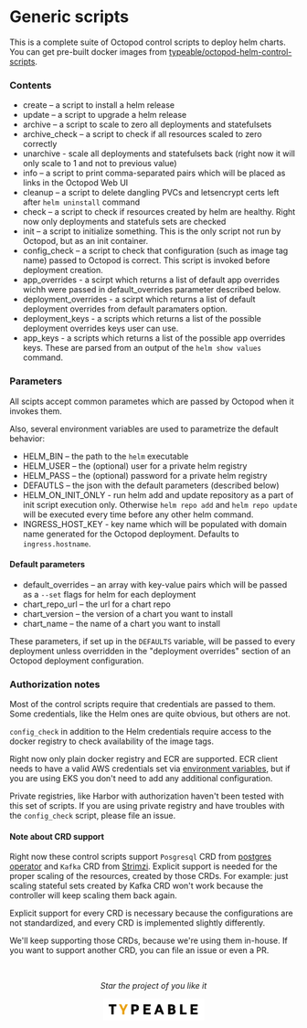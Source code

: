 # Generic scripts

This is a complete suite of Octopod control scripts to deploy helm charts.
You can get pre-built docker images from [typeable/octopod-helm-control-scripts](https://hub.docker.com/repository/docker/typeable/octopod-helm-control-scripts).

### Contents

- create – a script to install a helm release
- update – a script to upgrade a helm release
- archive – a script to scale to zero all deployments and statefulsets
- archive_check – a script to check if all resources scaled to zero correctly
- unarchive - scale all deployments and statefulsets back (right now it will only scale to 1 and not to previous value)
- info – a script to print comma-separated pairs which will be placed as links in the Octopod Web UI
- cleanup – a script to delete dangling PVCs and letsencrypt certs left after `helm uninstall` command
- check – a script to check if resources created by helm are healthy. Right now only deployments and statefuls sets are checked
- init – a script to initialize something. This is the only script not run by Octopod, but as an init container.
- config_check – a script to check that configuration (such as image tag name) passed to Octopod is correct. This script is invoked before deployment creation.
- app_overrides - a scirpt which returns a list of default app overrides wichh were passed in default_overrides parameter described below.
- deployment_overrides - a scirpt which returns a list of default deployment overrides from default paramaters option.
- deployment_keys - a scripts which returns a list of the possible deployment overrides keys user can use.
- app_keys - a scripts which returns a list of the possible app overrides keys. These are parsed from an output of the `helm show values` command.

### Parameters

All scipts accept common parametes which are passed by Octopod when it invokes them.

Also, several environment variables are used to parametrize the default behavior:

- HELM_BIN – the path to the `helm` executable
- HELM_USER – the (optional) user for a private helm registry
- HELM_PASS – the (optional) password for a private helm registry
- DEFAUTLS – the json with the default parameters (described below)
- HELM_ON_INIT_ONLY - run helm add and update repository as a part of init script execution only. Otherwise `helm repo add` and `helm repo update` will be executed every time before any other helm command.
- INGRESS_HOST_KEY - key name which will be populated with domain name generated for the Octopod deployment. Defaults to `ingress.hostname`.

#### Default parameters
- default_overrides – an array with key-value pairs which will be passed as a `--set` flags for helm for each deployment
- chart_repo_url – the url for a chart repo
- chart_version – the version of a chart you want to install
- chart_name – the name of a chart you want to install

These parameters, if set up in the `DEFAULTS` variable, will be passed to every deployment unless overridden in the "deployment overrides" section of an Octopod deployment configuration.

### Authorization notes

Most of the control scripts require that credentials are passed to them. Some credentials, like the Helm ones are quite obvious, but others are not.

`config_check` in addition to the Helm credentials require access to the docker registry to check availability of the image tags. 

Right now only plain docker registry and ECR are supported. ECR client needs to have a valid AWS credentials set via [environment variables](https://docs.aws.amazon.com/cli/latest/userguide/cli-configure-envvars.html), but if you are using EKS you don't need to add any additional configuration.

Private registries, like Harbor with authorization haven't been tested with this set of scripts. If you are using private registry and have troubles with the `config_check` script, please file an issue.

#### Note about CRD support

Right now these control scripts support `Posgresql` CRD from [postgres operator](https://github.com/zalando/postgres-operator) and `Kafka` CRD from [Strimzi](https://strimzi.io/). Explicit support is needed for the proper scaling of the resources, created by those CRDs. For example: just scaling stateful sets created by Kafka CRD won't work because the controller will keep scaling them back again.

Explicit support for every CRD is necessary because the configurations are not standardized, and every CRD is implemented slightly differently.

We'll keep supporting those CRDs, because we're using them in-house. If you want to support another CRD, you can file an issue or even a PR.

<br />

<p align="center">
  <i>Star the project of you like it</i>
</p>

<p align="center"><a href="https://typeable.io"><img src="../img/typeable_logo.svg" width="177px"></img></a></p>
